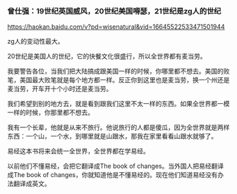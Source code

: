 ### 曾仕强：19世纪英国威风，20世纪美国嘚瑟，21世纪是zg人的世纪
https://haokan.baidu.com/v?pd=wisenatural&vid=16645522533471501944

zg人的变动性最大。

20世纪是美国人的世纪，它的快餐文化很盛行，所以全世界都有麦当劳。

我要警告各位，当我们把大陆搞成跟美国一样的时候，你哪里都不想去。美国的败笔，美国最大败笔就是每个地方都一样。反正你到这里也是麦当劳，换一个州还是麦当劳，开车开十个小时还是麦当劳。

我们希望到别的地方去，就是看到跟我们这里不太一样的东西。如果全世界都一模一样的时候，你那里都不想去。

我有一个长辈，他就是从来不旅行。他说旅行的人都是傻瓜，因为全世界就是两样东西：一个山，一个水，到哪里就是山跟水，那我在家里看看山跟水就够了。

易经这本书将来会统一全世界，全世界都在学易经。

以前他们不懂易经，会把它翻译成The book of changes。当外国人把易经翻译成The book of changes，你就知道他是不懂易经的。现在他们知道易经没有办法翻译成英文。
